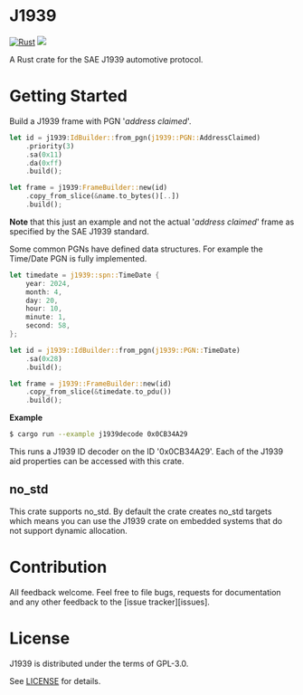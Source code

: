 # J1939

[![Rust](https://github.com/Laixer/J1939/actions/workflows/rust.yml/badge.svg)](https://github.com/Laixer/J1939/actions/workflows/rust.yml)
[![](https://img.shields.io/crates/v/j1939.svg)](https://crates.io/crates/j1939)

A Rust crate for the SAE J1939 automotive protocol.

# Getting Started

Build a J1939 frame with PGN '_address claimed_'.

```rust
let id = j1939:IdBuilder::from_pgn(j1939::PGN::AddressClaimed)
    .priority(3)
    .sa(0x11)
    .da(0xff)
    .build();

let frame = j1939:FrameBuilder::new(id)
    .copy_from_slice(&name.to_bytes()[..])
    .build();
```

**Note** that this just an example and not the actual '_address claimed_' frame as specified by the SAE J1939 standard.

Some common PGNs have defined data structures. For example the Time/Date PGN is fully implemented.

```rust
let timedate = j1939::spn::TimeDate {
    year: 2024,
    month: 4,
    day: 20,
    hour: 10,
    minute: 1,
    second: 58,
};

let id = j1939::IdBuilder::from_pgn(j1939::PGN::TimeDate)
    .sa(0x28)
    .build();

let frame = j1939::FrameBuilder::new(id)
    .copy_from_slice(&timedate.to_pdu())
    .build();
```

**Example**

```sh
$ cargo run --example j1939decode 0x0CB34A29
```

This runs a J1939 ID decoder on the ID '0x0CB34A29'. Each of the J1939 aid properties can be accessed with this crate.

## no_std

This crate supports no_std. By default the crate creates no_std targets which means you can use the J1939 crate on embedded systems that do not support dynamic allocation.

# Contribution

All feedback welcome. Feel free to file bugs, requests for documentation and
any other feedback to the [issue tracker][issues].

# License

J1939 is distributed under the terms of GPL-3.0.

See [LICENSE](LICENSE) for details.
